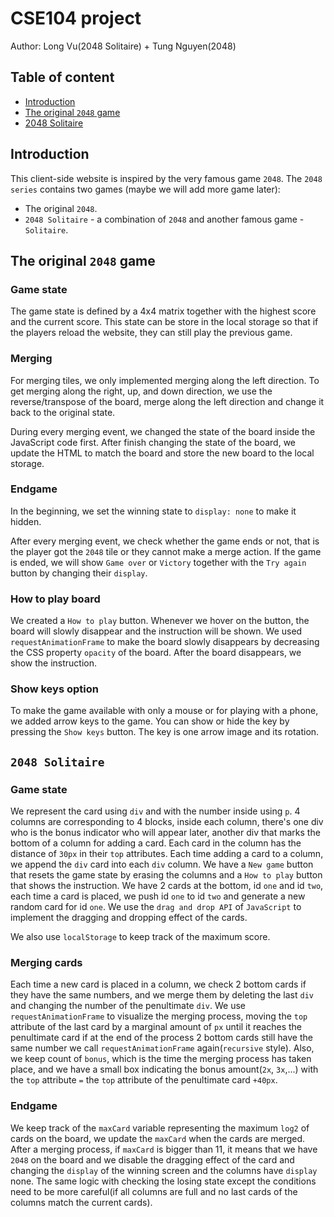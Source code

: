 # CSE104 project

Author: Long Vu(2048 Solitaire) + Tung Nguyen(2048)

## Table of content

- [Introduction](#introduction)
- [The original `2048` game](#first-game)
- [2048 Solitaire](#second-game)

## Introduction <a name="introduction"></a>

This client-side website is inspired by the very famous game `2048`. The `2048 series` contains two games (maybe we will add more game later):

- The original `2048`.
- `2048 Solitaire` - a combination of `2048` and another famous game - `Solitaire`.

## The original `2048` game <a name="first-game"></a>

### Game state

The game state is defined by a 4x4 matrix together with the highest score and the current score. This state can be store in the local storage so that if the players reload the website, they can still play the previous game.

### Merging

For merging tiles, we only implemented merging along the left direction. To get merging along the right, up, and down direction, we use the reverse/transpose of the board, merge along the left direction and change it back to the original state.

During every merging event, we changed the state of the board inside the JavaScript code first. After finish changing the state of the board, we update the HTML to match the board and store the new board to the local storage.

### Endgame

In the beginning, we set the winning state to `display: none` to make it hidden.

After every merging event, we check whether the game ends or not, that is the player got the `2048` tile or they cannot make a merge action. If the game is ended, we will show `Game over` or `Victory` together with the `Try again` button by changing their `display`.

### How to play board

We created a `How to play` button. Whenever we hover on the button, the board will slowly disappear and the instruction will be shown. We used `requestAnimationFrame` to make the board slowly disappears by decreasing the CSS property `opacity` of the board. After the board disappears, we show the instruction.

### Show keys option

To make the game available with only a mouse or for playing with a phone, we added arrow keys to the game. You can show or hide the key by pressing the `Show keys` button. The key is one arrow image and its rotation.

## `2048 Solitaire` <a name="second-game"></a>

### Game state

We represent the card using `div` and with the number inside using `p`. 4 columns are corresponding to 4 blocks, inside each column, there's one div who is the bonus indicator who will appear later, another div that marks the bottom of a column for adding a card. Each card in the column has the distance of `30px` in their `top` attributes. Each time adding a card to a column, we append the `div` card into each `div` column. We have a `New game` button that resets the game state by erasing the columns and a `How to play` button that shows the instruction. We have 2 cards at the bottom, id `one` and id `two`, each time a card is placed, we push id `one` to id `two` and generate a new random card for id `one`. We use the `drag and drop API` of `JavaScript` to implement the dragging and dropping effect of the cards.

We also use `localStorage` to keep track of the maximum score.

### Merging cards

Each time a new card is placed in a column, we check 2 bottom cards if they have the same numbers, and we merge them by deleting the last `div` and changing the number of the penultimate `div`. We use `requestAnimationFrame` to visualize the merging process, moving the `top` attribute of the last card by a marginal amount of `px` until it reaches the penultimate card if at the end of the process 2 bottom cards still have the same number we call `requestAnimationFrame` again(`recursive` style). Also, we keep count of `bonus`, which is the time the merging process has taken place, and we have a small box indicating the bonus amount(`2x`, `3x`,...) with the `top` attribute `=` the `top` attribute of the penultimate card `+40px`.

### Endgame

We keep track of the `maxCard` variable representing the maximum `log2` of cards on the board, we update the `maxCard` when the cards are merged. After a merging process, if `maxCard` is bigger than 11, it means that we have `2048` on the board and we disable the dragging effect of the card and changing the `display` of the winning screen and the columns have `display` none. The same logic with checking the losing state except the conditions need to be more careful(if all columns are full and no last cards of the columns match the current cards).
